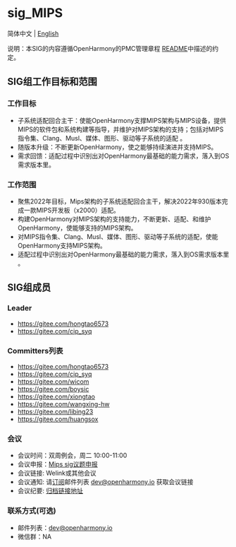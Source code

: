 # sig_MIPS

简体中文 | [English](./sig_mips.md)

说明：本SIG的内容遵循OpenHarmony的PMC管理章程 [README](../../zh/pmc.md)中描述的约定。

## SIG组工作目标和范围

### 工作目标
- 子系统适配回合主干：使能OpenHarmony支撑MIPS架构与MIPS设备，提供MIPS的软件包和系统构建等指导，并维护对MIPS架构的支持；包括对MIPS指令集、Clang、Musl、媒体、图形、驱动等子系统的适配 。
- 随版本升级：不断更新OpenHarmony，使之能够持续演进并支持MIPS。
- 需求回馈：适配过程中识别出对OpenHarmony最基础的能力需求，落入到OS需求版本里。

### 工作范围

- 聚焦2022年目标，Mips架构的子系统适配回合主干，解决2022年930版本完成一款MIPS开发板（x2000）适配。
- 构建OpenHarmony对MIPS架构的支持能力，不断更新、适配、和维护OpenHarmony，使能够支持的MIPS架构。
- 对MIPS指令集、Clang、Musl、媒体、图形、驱动等子系统的适配，使能OpenHarmony支持MIPS架构。
- 适配过程中识别出对OpenHarmony最基础的能力需求，落入到OS需求版本里 。


## SIG组成员

### Leader
- https://gitee.com/hongtao6573
- https://gitee.com/cip_syq

### Committers列表
- https://gitee.com/hongtao6573
- https://gitee.com/cip_syq
- https://gitee.com/wicom
- https://gitee.com/boysic
- https://gitee.com/xiongtao
- https://gitee.com/wangxing-hw
- https://gitee.com/libing23
- https://gitee.com/huangsox

### 会议
 - 会议时间：双周例会，周二 10:00-11:00
 - 会议申报：[Mips sig议题申报](https://shimo.im/sheets/zdkyB7Bp08fWReA6/oV2x9/)
 - 会议链接: Welink或其他会议
 - 会议通知: 请[订阅](https://lists.openatom.io/postorius/lists/dev.openharmony.io)邮件列表 dev@openharmony.io 获取会议链接
 - 会议纪要: [归档链接地址](https://gitee.com/openharmony-sig/sig-content/tree/master/mips/meetings)

### 联系方式(可选)

- 邮件列表：dev@openharmony.io
- 微信群：NA
